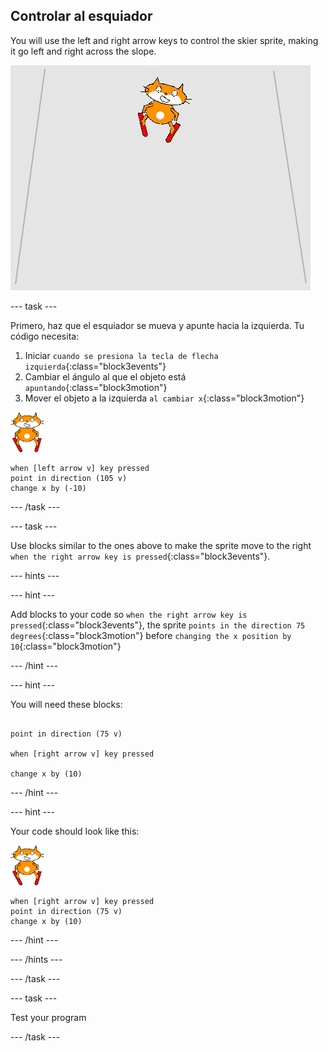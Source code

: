 ## Controlar al esquiador

You will use the left and right arrow keys to control the skier sprite, making it go left and right across the slope.

![skier moving](images/skier_moving.gif)

--- task ---

Primero, haz que el esquiador se mueva y apunte hacia la izquierda. Tu código necesita:

1. Iniciar `cuando se presiona la tecla de flecha izquierda`{:class="block3events"}
1. Cambiar el ángulo al que el objeto está `apuntando`{:class="block3motion"}
1. Mover el objeto a la izquierda `al cambiar x`{:class="block3motion"}

![skier sprite](images/skier_sprite_small.png)

```blocks3
when [left arrow v] key pressed
point in direction (105 v)
change x by (-10)
```

--- /task ---

--- task ---

Use blocks similar to the ones above to make the sprite move to the right `when the right arrow key is pressed`{:class="block3events"}.

--- hints ---

--- hint ---

Add blocks to your code so `when the right arrow key is pressed`{:class="block3events"}, the sprite `points in the direction 75 degrees`{:class="block3motion"} before `changing the x position by 10`{:class="block3motion"}

--- /hint ---

--- hint ---

You will need these blocks:

```blocks3

point in direction (75 v)

when [right arrow v] key pressed

change x by (10)
```

--- /hint ---

--- hint ---

Your code should look like this:

![skier sprite](images/skier_sprite_small.png)

```blocks3
when [right arrow v] key pressed
point in direction (75 v)
change x by (10)
```

--- /hint ---

--- /hints ---

--- /task ---

--- task ---

Test your program

--- /task ---